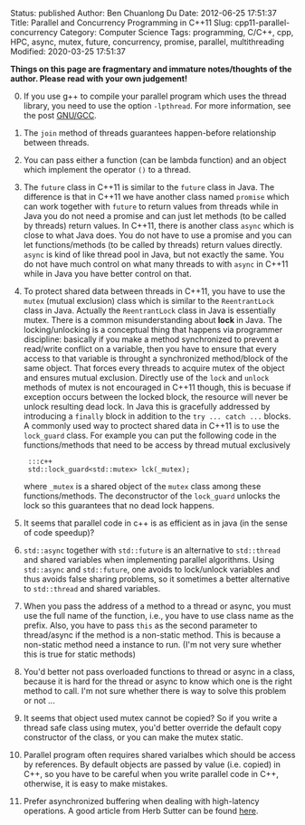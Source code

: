 Status: published
Author: Ben Chuanlong Du
Date: 2012-06-25 17:51:37
Title: Parallel and Concurrency Programming in C++11
Slug: cpp11-parallel-concurrency
Category: Computer Science
Tags: programming, C/C++, cpp, HPC, async, mutex, future, concurrency, promise, parallel, multithreading
Modified: 2020-03-25 17:51:37

**Things on this page are fragmentary and immature notes/thoughts of the author. Please read with your own judgement!**


[GNU/GCC]: http://dclong.github.io/en/2012/06/tips-gcc-compiler/

0. If you use g++ to compile your parallel program which uses the thread library,
    you need to use the option `-lpthread`. 
    For more information, see the post [GNU/GCC][].

1. The `join` method of threads guarantees happen-before relationship between threads.

2. You can pass either a function (can be lambda function) and an object 
    which implement the operator `()` to a thread. 

3. The `future` class in C++11 is similar to the `future` class in Java. 
    The difference is that in C++11 we have another class named `promise` 
    which can work together with `future` to return values from threads 
    while in Java you do not need a promise and can just let methods (to be called by threads) return values. 
    In C++11, 
    there is another class `async` 
    which is close to what Java does. 
    You do not have to use a promise and you can let functions/methods (to be called by threads) return values directly. 
    `async` is kind of like thread pool in Java, 
    but not exactly the same. 
    You do not have much control on what many threads to with `async` in C++11
    while in Java you have better control on that.

4. To protect shared data between threads in C++11, 
    you have to use the `mutex` (mutual exclusion) class which is similar to the `ReentrantLock` class in Java. 
    Actually the `ReentrantLock` class in Java is essentially mutex. 
    There is a common misunderstanding about **lock** in Java.
    The locking/unlocking is a conceptual thing that happens via programmer discipline: 
    basically if you make a method synchronized to prevent a read/write conflict on a variable, 
    then you have to ensure that every access to that variable is throught a synchronized method/block of the same object. 
    That forces every threads to acquire mutex of the object and ensures mutual exclusion. 
    Directly use of the `lock` and `unlock` methods of mutex is not encouraged in C++11 though, 
    this is becuase if exception occurs between the locked block, 
    the resource will never be unlock resulting dead lock. 
    In Java this is gracefully addressed by introducing a `finally` block 
    in addition to the `try ... catch ...` blocks. 
    A commonly used way to proctect shared data in C++11 is to use the `lock_guard` class. 
    For example you can put the following code in the functions/methods 
    that need to be access by thread mutual exclusively

        :::c++
        std::lock_guard<std::mutex> lck(_mutex);

    where `_mutex` is a shared object of the `mutex` class among these functions/methods. 
    The deconstructor of the `lock_guard` unlocks the lock so this guarantees that no dead lock happens. 

0. It seems that parallel code in c++ is as efficient as in java (in the sense of code speedup)? 

1. `std::async` together with `std::future` is an alternative to `std::thread` 
    and shared variables when implementing parallel algorithms. 
    Using `std::async` and `std::future`, 
    one avoids to lock/unlock variables and thus avoids false sharing problems, 
    so it sometimes a better alternative to `std::thread` and shared variables. 

2. When you pass the address of a method to a thread or async, 
    you must use the full name of the function, 
    i.e., 
    you have to use class name as the prefix. 
    Also, 
    you have to pass `this` as the second parameter to thread/async if the method is a non-static method. 
    This is because a non-static method need a instance to run. 
    (I'm not very sure whether this is true for static methods)

3. You'd better not pass overloaded functions to thread or async in a class,
    because it is hard for the thread or async to know which one is the right method to call.
    I'm not sure whether there is way to solve this problem or not ...

4. It seems that object used mutex cannot be copied? 
    So if you write a thread safe class using mutex, 
    you'd better override the default copy constructor of the class,
    or you can make the mutex static. 

6. Parallel program often requires shared varialbes which should be access by references. 
    By default objects are passed by value (i.e. copied) in C++, 
    so you have to be careful when you write parallel code in C++,
    otherwise, 
    it is easy to make mistakes. 

7. Prefer asynchronized buffering when dealing with high-latency operations. 
    A good article from Herb Sutter can be found 
    [here](http://www.drdobbs.com/architecture-and-design/know-when-to-use-an-active-object-instea/227500074?pgno=1).


